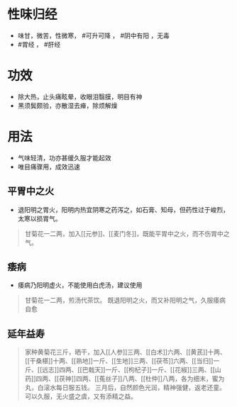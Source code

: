 # 性味归经
- 味甘，微苦，性微寒， #可升可降 ， #阴中有阳  ，无毒
-  #胃经  ， #肝经
# 功效
- 除大热，止头痛眩晕，收眼泪翳膜，明目有神
- 黑须鬓颇验，亦散湿去瘅，除烦解燥
# 用法
- 气味轻清，功亦甚缓久服才能起效
- 唯目痛骤用，成效迅速
## 平胃中之火
- 退阳明之胃火，阳明内热宜阴寒之药泻之，如石膏、知母，但药性过于峻烈，太寒以损胃气。
>甘菊花一二两，加入[[元参]]、[[麦门冬]]，既能平胃中之火，而不伤胃中之气。
## 痿病
- 痿病乃阳明虚火，不能使用白虎汤，建议使用
>甘菊花一二两，煎汤代茶饮。
>既退阳明之火，而又补阳明之气，久服痿病自愈
## 延年益寿
>家种黄菊花三斤，晒干，加入[[人参]]三两、[[白术]]六两、[[黄芪]]十两、[[干桑椹]]十两、[[熟地]]一斤、[[生地]]三两、[[茯苓]]六两、[[当归]]一斤、[[远志]]四两、[[巴戟天]]一斤、[[枸杞子]]一斤、[[花椒]]三两、[[山药]]四两、[[茯神]]四两、[[菟丝子]]八两、[[杜仲]]八两，各为细末，蜜为丸，白滚水每日服五钱。
>三月后，自然颜色光润，精神强健，返老还童。可以久服，无火盛之虞，又有添精之益。
##  